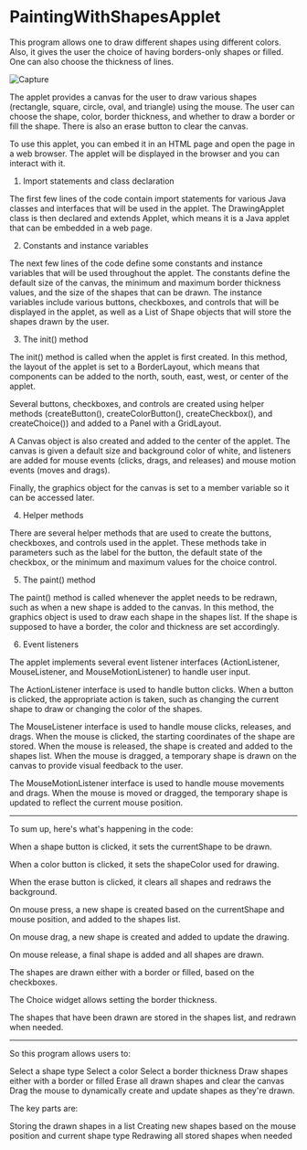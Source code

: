 # PaintingWithShapesApplet
This program allows one to draw different shapes using different colors. Also, it gives the user the choice of having borders-only shapes or filled. One can also choose the thickness of lines.

![Capture](https://github.com/noha-elgammal/PaintingWithShapesApplet/assets/139645547/f5c38868-66c9-4f20-9da5-8961691f987b)

The applet provides a canvas for the user to draw various shapes (rectangle, square, circle, oval, and triangle) using the mouse. The user can choose the shape, color, border thickness, and whether to draw a border or fill the shape. There is also an erase button to clear the canvas.

To use this applet, you can embed it in an HTML page and open the page in a web browser. The applet will be displayed in the browser and you can interact with it.

1. Import statements and class declaration

The first few lines of the code contain import statements for various Java classes and interfaces that will be used in the applet. The DrawingApplet class is then declared and extends Applet, which means it is a Java applet that can be embedded in a web page.

2. Constants and instance variables

The next few lines of the code define some constants and instance variables that will be used throughout the applet. The constants define the default size of the canvas, the minimum and maximum border thickness values, and the size of the shapes that can be drawn. The instance variables include various buttons, checkboxes, and controls that will be displayed in the applet, as well as a List of Shape objects that will store the shapes drawn by the user.

3. The init() method

The init() method is called when the applet is first created. In this method, the layout of the applet is set to a BorderLayout, which means that components can be added to the north, south, east, west, or center of the applet.

Several buttons, checkboxes, and controls are created using helper methods (createButton(), createColorButton(), createCheckbox(), and createChoice()) and added to a Panel with a GridLayout.

A Canvas object is also created and added to the center of the applet. The canvas is given a default size and background color of white, and listeners are added for mouse events (clicks, drags, and releases) and mouse motion events (moves and drags).

Finally, the graphics object for the canvas is set to a member variable so it can be accessed later.

4. Helper methods

There are several helper methods that are used to create the buttons, checkboxes, and controls used in the applet. These methods take in parameters such as the label for the button, the default state of the checkbox, or the minimum and maximum values for the choice control.

5. The paint() method

The paint() method is called whenever the applet needs to be redrawn, such as when a new shape is added to the canvas. In this method, the graphics object is used to draw each shape in the shapes list. If the shape is supposed to have a border, the color and thickness are set accordingly.

6. Event listeners

The applet implements several event listener interfaces (ActionListener, MouseListener, and MouseMotionListener) to handle user input.

The ActionListener interface is used to handle button clicks. When a button is clicked, the appropriate action is taken, such as changing the current shape to draw or changing the color of the shapes.

The MouseListener interface is used to handle mouse clicks, releases, and drags. When the mouse is clicked, the starting coordinates of the shape are stored. When the mouse is released, the shape is created and added to the shapes list. When the mouse is dragged, a temporary shape is drawn on the canvas to provide visual feedback to the user.

The MouseMotionListener interface is used to handle mouse movements and drags. When the mouse is moved or dragged, the temporary shape is updated to reflect the current mouse position.

__________________


To sum up, here's what's happening in the code:


When a shape button is clicked, it sets the currentShape to be drawn.

When a color button is clicked, it sets the shapeColor used for drawing.

When the erase button is clicked, it clears all shapes and redraws the background.

On mouse press, a new shape is created based on the currentShape and mouse position, and added to the shapes list.

On mouse drag, a new shape is created and added to update the drawing.

On mouse release, a final shape is added and all shapes are drawn.

The shapes are drawn either with a border or filled, based on the checkboxes.

The Choice widget allows setting the border thickness.

The shapes that have been drawn are stored in the shapes list, and redrawn when needed.

____________

So this program allows users to:

Select a shape type
Select a color
Select a border thickness
Draw shapes either with a border or filled
Erase all drawn shapes and clear the canvas
Drag the mouse to dynamically create and update shapes
as they're drawn.

The key parts are:

Storing the drawn shapes in a list
Creating new shapes based on the mouse position and current shape type
Redrawing all stored shapes when needed
